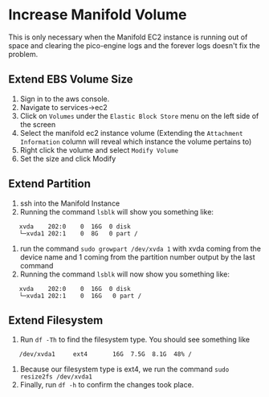 # Increase Manifold Volume
This is only necessary when the Manifold EC2 instance is running out of space and clearing the pico-engine logs and the forever logs doesn't fix the problem. 

## Extend EBS Volume Size
1. Sign in to the aws console.
1. Navigate to services->ec2
1. Click on `Volumes` under the `Elastic Block Store` menu on the left side of the screen
1. Select the manifold ec2 instance volume (Extending the `Attachment Information` column will reveal which instance the volume pertains to)
1. Right click the volume and select `Modify Volume`
1. Set the size and click Modify

## Extend Partition
1. ssh into the Manifold Instance
1. Running the command `lsblk` will show you something like:
  ```NAME    MAJ:MIN RM SIZE RO TYPE MOUNTPOINT
     xvda    202:0    0  16G  0 disk 
     └─xvda1 202:1    0  8G   0 part /
  ```
1. run the command `sudo growpart /dev/xvda 1` with xvda coming from the device name and 1 coming from the partition number output by the last command
1. Running the command `lsblk` will now show you something like:
  ```NAME    MAJ:MIN RM SIZE RO TYPE MOUNTPOINT
     xvda    202:0    0  16G  0 disk 
     └─xvda1 202:1    0  16G   0 part /
  ```
  
## Extend Filesystem
1. Run `df -Th` to find the filesystem type. You should see something like
  ```Filesystem     Type      Size  Used Avail Use% Mounted on
     /dev/xvda1     ext4       16G  7.5G  8.1G  48% /
  ```
1. Because our filesystem type is ext4, we run the command `sudo resize2fs /dev/xvda1`
1. Finally, run `df -h` to confirm the changes took place.

